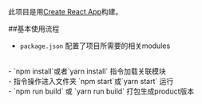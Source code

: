 此项目是用[Create React App](https://github.com/facebookincubator/create-react-app)构建。

##基本使用流程
<br>
- `package.json` 配置了项目所需要的相关modules
<br>
- `npm install`或者`yarn install` 指令加载关联模块
<br>
- 指令操作进入文件夹  `npm start`或`yarn start` 运行
<br>
- `npm run build` 或 `yarn run build` 打包生成product版本